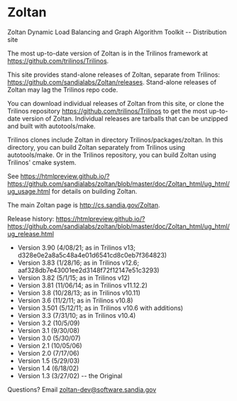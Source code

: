 # Zoltan
Zoltan Dynamic Load Balancing and Graph Algorithm Toolkit -- Distribution site

The most up-to-date version of Zoltan is in the Trilinos framework at https://github.com/trilinos/Trilinos.  

This site provides stand-alone releases of Zoltan, separate from Trilinos:  https://github.com/sandialabs/Zoltan/releases.  Stand-alone releases of Zoltan may lag the Trilinos repo code. 

You can download individual releases of Zoltan from this site, or clone the Trilinos repository 
https://github.com/trilinos/Trilinos to get the most up-to-date version of Zoltan.  Individual releases are tarballs that can be unzipped and built with autotools/make.  

Trilinos clones include Zoltan in directory Trilinos/packages/zoltan.  In this directory, you can 
build Zoltan separately from Trilinos using autotools/make.  Or in the Trilinos repository, 
you can build Zoltan using Trilinos' cmake system.

See https://htmlpreview.github.io/?https://github.com/sandialabs/zoltan/blob/master/doc/Zoltan_html/ug_html/ug_usage.html
for details on building Zoltan.

The main Zoltan page is http://cs.sandia.gov/Zoltan.

Release history:  https://htmlpreview.github.io/?https://github.com/sandialabs/zoltan/blob/master/doc/Zoltan_html/ug_html/ug_release.html
* Version 3.90 (4/08/21; as in Trilinos v13; d328e0e2a8a5c48a4e01d6541cd8c0eb7f364823)
* Version 3.83 (1/28/16; as in Trilinos v12.6; aaf328db7e43001ee2d3148f72f12147e51c3293)
* Version 3.82 (5/1/15; as in Trilinos v12)
* Version 3.81 (11/06/14; as in Trilinos v11.12.2)
* Version 3.8 (10/28/13; as in Trilinos v10.11)
* Version 3.6 (11/2/11; as in Trilinos v10.8)
* Version 3.501 (5/12/11; as in Trilinos v10.6 with additions) 
* Version 3.3 (7/31/10; as in Trilinos v10.4)
* Version 3.2 (10/5/09)
* Version 3.1 (9/30/08)
* Version 3.0 (5/30/07)
* Version 2.1 (10/05/06)
* Version 2.0 (7/17/06)
* Version 1.5 (5/29/03)
* Version 1.4 (6/18/02)
* Version 1.3 (3/27/02) -- the Original

Questions?  Email zoltan-dev@software.sandia.gov
